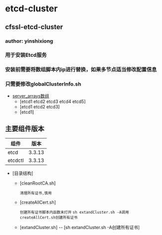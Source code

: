 # etcd-cluster
<!-- TOC -->
## cfssl-etcd-cluster
<!-- /TOC -->
### author: yinshixiong
### 用于安装Etcd服务
### 安装前需要将数组脚本内ip进行替换，如果多节点适当修改配置信息
### 只需要修改globalClusterInfo.sh
- [server_arrays数组](用于录入IP地址)
  - [etcd1 etcd2 etcd3 etcd4 etcd5]
  - [etcd1 etcd2 etcd3]
  - [etcd1]
## 主要组件版本
| 组件 | 版本 |
| --- | --- | 
| etcd| 3.3.13|
| etcdctl| 3.3.13|


- [目录结构]
  - [cleanRootCA.sh]
    
    
    
    `清理所有证书,慎用`
  - [createAllCert.sh]
  
    `创建所有证书脚本内函数未打开`
    `sh extandCluster.sh -A调用createAllCert.sh创建所有证书`
  - [extandCluster.sh]
    -- [sh extandCluster.sh -A创建所有证书]
  
  
